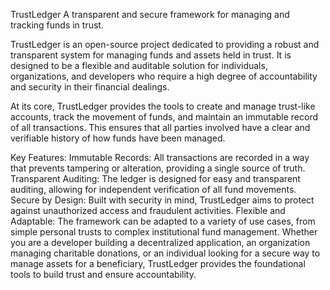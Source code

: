 TrustLedger
A transparent and secure framework for managing and tracking funds in trust.

TrustLedger is an open-source project dedicated to providing a robust and transparent system for managing funds and assets held in trust. It is designed to be a flexible and auditable solution for individuals, organizations, and developers who require a high degree of accountability and security in their financial dealings.

At its core, TrustLedger provides the tools to create and manage trust-like accounts, track the movement of funds, and maintain an immutable record of all transactions. This ensures that all parties involved have a clear and verifiable history of how funds have been managed.

Key Features:
Immutable Records: All transactions are recorded in a way that prevents tampering or alteration, providing a single source of truth.
Transparent Auditing: The ledger is designed for easy and transparent auditing, allowing for independent verification of all fund movements.
Secure by Design: Built with security in mind, TrustLedger aims to protect against unauthorized access and fraudulent activities.
Flexible and Adaptable: The framework can be adapted to a variety of use cases, from simple personal trusts to complex institutional fund management.
Whether you are a developer building a decentralized application, an organization managing charitable donations, or an individual looking for a secure way to manage assets for a beneficiary, TrustLedger provides the foundational tools to build trust and ensure accountability.
